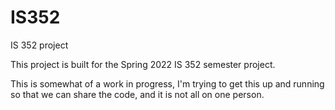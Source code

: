 # IS352
IS 352 project

This project is built for the Spring 2022 IS 352 semester project. 

This is somewhat of a work in progress, I'm trying to get this up and running so that we can share the code, and it is not all on one person. 
